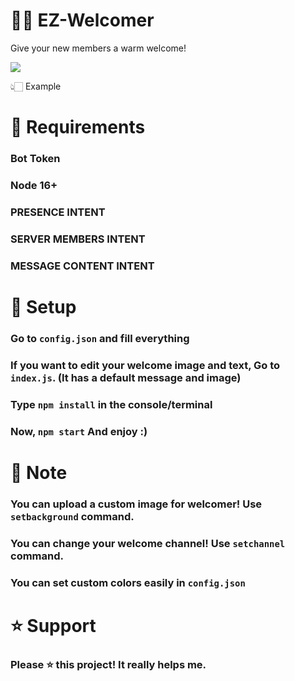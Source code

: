 # 👋🏻 EZ-Welcomer
Give your new members a warm welcome!

<img src="https://cdn.discordapp.com/attachments/1070673897126637608/1076055273292169266/image.png">

  👆🏻 Example

# 🚧 Requirements
### Bot Token
### Node 16+
### PRESENCE INTENT
### SERVER MEMBERS INTENT
### MESSAGE CONTENT INTENT

# 🚁 Setup
### Go to ```config.json``` and fill everything
### If you want to edit your welcome image and text, Go to ```index.js```. (It has a default message and image)
### Type ```npm install``` in the console/terminal
### Now, ```npm start``` And enjoy :)

# 📝 Note
### You can upload a custom image for welcomer! Use ```setbackground``` command.
### You can change your welcome channel! Use ```setchannel``` command.
### You can set custom colors easily in ```config.json```
# ⭐ Support
### Please ⭐  this project! It really helps me.
